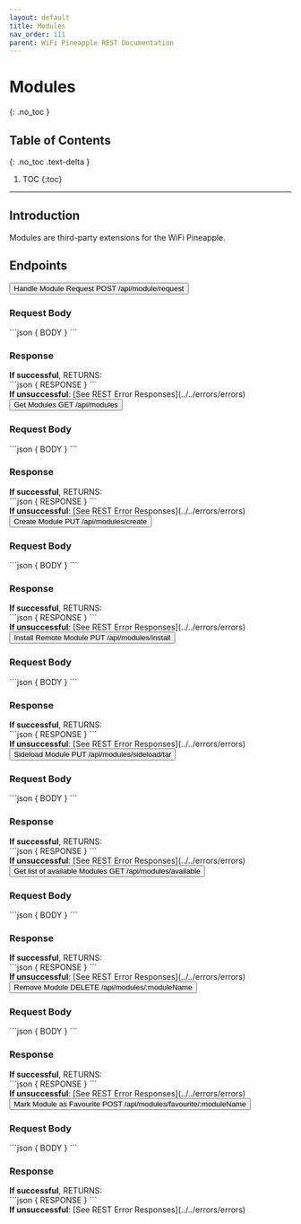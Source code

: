 ```yaml
---
layout: default
title: Modules
nav_order: 111
parent: WiFi Pineapple REST Documentation
---
```


<link rel="stylesheet" href="../../../../assets/css/endpoints.css">

# Modules
{: .no_toc }

## Table of Contents
{: .no_toc .text-delta }

1. TOC
{:toc}


---

## Introduction
Modules are third-party extensions for the WiFi Pineapple.

## Endpoints
<button type="button" class="endpoint-collapsible">
<span class="api-name">Handle Module Request</span>
<span class="api-label-container">
<span class="api-rest-label api-rest-label-post">POST</span>
<span class="api-label-post">/api/module/request</span>
</span>
</button>
<div class="endpoint-content" markdown="1">
<h3>Request Body</h3>
<div class="code-block" markdown="1">
```json
{
    BODY
}
```
</div>

<h3>Response</h3>
<b>If successful</b>, RETURNS:
<div class="code-block" markdown="1">
```json
{
    RESPONSE
}
```
</div>
<b>If unsuccessful</b>: [See REST Error Responses](../../errors/errors)
</div>
<button type="button" class="endpoint-collapsible">
<span class="api-name">Get Modules</span>
<span class="api-label-container">
<span class="api-rest-label api-rest-label-get">GET</span>
<span class="api-label-get">/api/modules</span>
</span>
</button>
<div class="endpoint-content" markdown="1">
<h3>Request Body</h3>
<div class="code-block" markdown="1">
```json
{
    BODY
}
```
</div>

<h3>Response</h3>
<b>If successful</b>, RETURNS:
<div class="code-block" markdown="1">
```json
{
    RESPONSE
}
```
</div>
<b>If unsuccessful</b>: [See REST Error Responses](../../errors/errors)
</div>
<button type="button" class="endpoint-collapsible">
<span class="api-name">Create Module</span>
<span class="api-label-container">
<span class="api-rest-label api-rest-label-put">PUT</span>
<span class="api-label-put">/api/modules/create</span>
</span>
</button>
<div class="endpoint-content" markdown="1">
<h3>Request Body</h3>
<div class="code-block" markdown="1">
```json
{
    BODY
}
```
</div>

<h3>Response</h3>
<b>If successful</b>, RETURNS:
<div class="code-block" markdown="1">
```json
{
    RESPONSE
}
```
</div>
<b>If unsuccessful</b>: [See REST Error Responses](../../errors/errors)
</div>
<button type="button" class="endpoint-collapsible">
<span class="api-name">Install Remote Module</span>
<span class="api-label-container">
<span class="api-rest-label api-rest-label-put">PUT</span>
<span class="api-label-put">/api/modules/install</span>
</span>
</button>
<div class="endpoint-content" markdown="1">
<h3>Request Body</h3>
<div class="code-block" markdown="1">
```json
{
    BODY
}
```
</div>

<h3>Response</h3>
<b>If successful</b>, RETURNS:
<div class="code-block" markdown="1">
```json
{
    RESPONSE
}
```
</div>
<b>If unsuccessful</b>: [See REST Error Responses](../../errors/errors)
</div>
<button type="button" class="endpoint-collapsible">
<span class="api-name">Sideload Module</span>
<span class="api-label-container">
<span class="api-rest-label api-rest-label-put">PUT</span>
<span class="api-label-put">/api/modules/sideload/tar</span>
</span>
</button>
<div class="endpoint-content" markdown="1">
<h3>Request Body</h3>
<div class="code-block" markdown="1">
```json
{
    BODY
}
```
</div>

<h3>Response</h3>
<b>If successful</b>, RETURNS:
<div class="code-block" markdown="1">
```json
{
    RESPONSE
}
```
</div>
<b>If unsuccessful</b>: [See REST Error Responses](../../errors/errors)
</div>
<button type="button" class="endpoint-collapsible">
<span class="api-name">Get list of available Modules</span>
<span class="api-label-container">
<span class="api-rest-label api-rest-label-get">GET</span>
<span class="api-label-get">/api/modules/available</span>
</span>
</button>
<div class="endpoint-content" markdown="1">
<h3>Request Body</h3>
<div class="code-block" markdown="1">
```json
{
    BODY
}
```
</div>

<h3>Response</h3>
<b>If successful</b>, RETURNS:
<div class="code-block" markdown="1">
```json
{
    RESPONSE
}
```
</div>
<b>If unsuccessful</b>: [See REST Error Responses](../../errors/errors)
</div>
<button type="button" class="endpoint-collapsible">
<span class="api-name">Remove Module</span>
<span class="api-label-container">
<span class="api-rest-label api-rest-label-delete">DELETE</span>
<span class="api-label-delete">/api/modules/:moduleName</span>
</span>
</button>
<div class="endpoint-content" markdown="1">
<h3>Request Body</h3>
<div class="code-block" markdown="1">
```json
{
    BODY
}
```
</div>

<h3>Response</h3>
<b>If successful</b>, RETURNS:
<div class="code-block" markdown="1">
```json
{
    RESPONSE
}
```
</div>
<b>If unsuccessful</b>: [See REST Error Responses](../../errors/errors)
</div>
<button type="button" class="endpoint-collapsible">
<span class="api-name">Mark Module as Favourite</span>
<span class="api-label-container">
<span class="api-rest-label api-rest-label-post">POST</span>
<span class="api-label-post">/api/modules/favourite/:moduleName</span>
</span>
</button>
<div class="endpoint-content" markdown="1">
<h3>Request Body</h3>
<div class="code-block" markdown="1">
```json
{
    BODY
}
```
</div>

<h3>Response</h3>
<b>If successful</b>, RETURNS:
<div class="code-block" markdown="1">
```json
{
    RESPONSE
}
```
</div>
<b>If unsuccessful</b>: [See REST Error Responses](../../errors/errors)
</div>


<script src="https://foxtrot.github.io/documentation/assets/js/endpoints.js"></script>
<script>addHandlers();</script>
